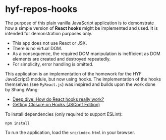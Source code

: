 # hyf-repos-hooks

The purpose of this plain vanilla JavaScript application is to demonstrate how a simple version of **React hooks** might be implemented and used. It is intended for demonstration purposes only.

- This app does not use React or JSX.
- There is no virtual DOM.
- As a consequence, the required DOM manipulation is inefficient as DOM elements are created and destroyed repeatedly.
- For simplicity, error handling is omitted.

This application is an implementation of the homework for the HYF JavaScript3 module, but now using hooks. The implementation of the hooks themselves (see `MyReact.js`) was inspired and builds upon the work done by Shang Wang:

- [Deep dive: How do React hooks really work?](https://www.netlify.com/blog/2019/03/11/deep-dive-how-do-react-hooks-really-work/)
- [Getting Closure on Hooks (JSConf Edition)](https://www.swyx.io/speaking/react-hooks)

To install dependencies (only required to support ESLint):

```
npm install
```

To run the application, load the `src/index.html` in your browser. 

